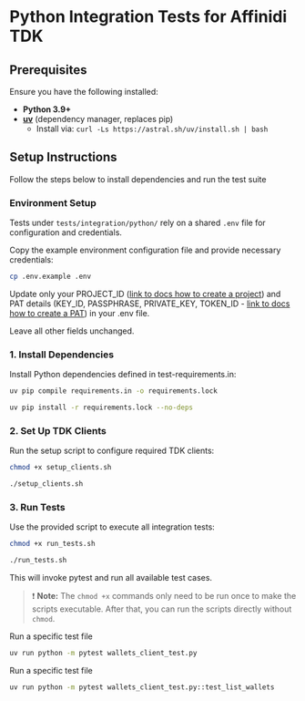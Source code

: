 # Python Integration Tests for Affinidi TDK

## Prerequisites

Ensure you have the following installed:

- **Python 3.9+**
- **[uv](https://github.com/astral-sh/uv)** (dependency manager, replaces pip)
  - Install via: `curl -Ls https://astral.sh/uv/install.sh | bash`

## Setup Instructions

Follow the steps below to install dependencies and run the test suite

### Environment Setup

Tests under `tests/integration/python/` rely on a shared `.env` file for configuration and credentials.

Copy the example environment configuration file and provide necessary credentials:

```bash
cp .env.example .env
```

Update only your PROJECT_ID ([link to docs how to create a project](https://docs.affinidi.com/docs/get-started/create-project/)) and PAT details (KEY_ID, PASSPHRASE, PRIVATE_KEY, TOKEN_ID - [link to docs how to create a PAT](https://docs.affinidi.com/dev-tools/affinidi-tdk/get-access-token/)) in your .env file.

Leave all other fields unchanged.


### 1. Install Dependencies

Install Python dependencies defined in test-requirements.in:

```bash
uv pip compile requirements.in -o requirements.lock

uv pip install -r requirements.lock --no-deps
```

### 2. Set Up TDK Clients

Run the setup script to configure required TDK clients:

```bash
chmod +x setup_clients.sh

./setup_clients.sh
```

### 3. Run Tests

Use the provided script to execute all integration tests:

```bash
chmod +x run_tests.sh

./run_tests.sh
```

This will invoke pytest and run all available test cases.

> ❗️ **Note:**
> The `chmod +x` commands only need to be run once to make the scripts executable. After that, you can run the scripts directly without `chmod`.

Run a specific test file

```bash
uv run python -m pytest wallets_client_test.py
```

Run a specific test file

```bash
uv run python -m pytest wallets_client_test.py::test_list_wallets
```
